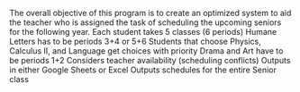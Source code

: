 The overall objective of this program is to create an optimized system to aid the teacher who is assigned the task of scheduling the upcoming seniors for the following year. 
Each student takes 5 classes (6 periods)
Humane Letters has to be periods 3+4 or 5+6
Students  that choose Physics, Calculus II, and Language get choices with priority
Drama and Art have to be periods 1+2
Considers teacher availability (scheduling conflicts)
Outputs in either Google Sheets or Excel
Outputs schedules for the entire Senior class

